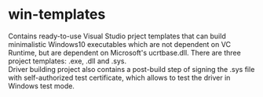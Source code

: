 # win-templates

Contains ready-to-use Visual Studio prject templates that can build minimalistic Windows10 executables which are not dependent on VC Runtime, but are dependent on Microsoft's ucrtbase.dll. There are three project templates: .exe, .dll and .sys.<br/>
Driver building project also contains a post-build step of signing the .sys file with self-authorized test certificate, which allows to test the driver in Windows test mode.<br/>
